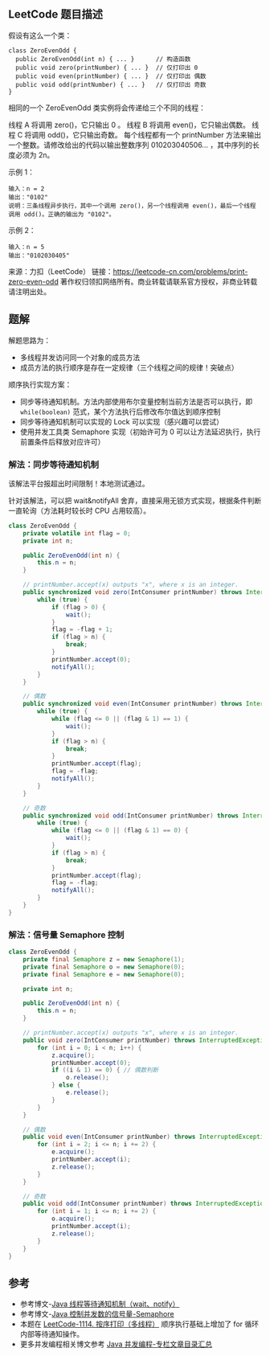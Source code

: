 ## LeetCode 题目描述
假设有这么一个类：
```
class ZeroEvenOdd {
  public ZeroEvenOdd(int n) { ... }      // 构造函数
  public void zero(printNumber) { ... }  // 仅打印出 0
  public void even(printNumber) { ... }  // 仅打印出 偶数
  public void odd(printNumber) { ... }   // 仅打印出 奇数
}
```
相同的一个 ZeroEvenOdd 类实例将会传递给三个不同的线程：

线程 A 将调用 zero()，它只输出 0 。
线程 B 将调用 even()，它只输出偶数。
线程 C 将调用 odd()，它只输出奇数。
每个线程都有一个 printNumber 方法来输出一个整数。请修改给出的代码以输出整数序列 010203040506... ，其中序列的长度必须为 2n。

示例 1：
```
输入：n = 2
输出："0102"
说明：三条线程异步执行，其中一个调用 zero()，另一个线程调用 even()，最后一个线程调用 odd()。正确的输出为 "0102"。
```
示例 2：
```
输入：n = 5
输出："0102030405"
```
来源：力扣（LeetCode）
链接：https://leetcode-cn.com/problems/print-zero-even-odd
著作权归领扣网络所有。商业转载请联系官方授权，非商业转载请注明出处。

## 题解
解题思路为：
- 多线程并发访问同一个对象的成员方法
- 成员方法的执行顺序是存在一定规律（三个线程之间的规律！突破点）

顺序执行实现方案：
- 同步等待通知机制。方法内部使用布尔变量控制当前方法是否可以执行，即 `while(boolean)` 范式，某个方法执行后修改布尔值达到顺序控制
- 同步等待通知机制可以实现的 Lock 可以实现（感兴趣可以尝试）
- 使用并发工具类 Semaphore 实现（初始许可为 0 可以让方法延迟执行，执行前置条件后释放对应许可）

### 解法：同步等待通知机制
该解法平台报超出时间限制！本地测试通过。

针对该解法，可以把 wait&notifyAll 舍弃，直接采用无锁方式实现，根据条件判断一直轮询（方法耗时较长时 CPU 占用较高）。
```java
class ZeroEvenOdd {
    private volatile int flag = 0;
    private int n;

    public ZeroEvenOdd(int n) {
        this.n = n;
    }

    // printNumber.accept(x) outputs "x", where x is an integer.
    public synchronized void zero(IntConsumer printNumber) throws InterruptedException {
        while (true) {
            if (flag > 0) {
                wait();
            }
            flag = -flag + 1;
            if (flag > n) {
                break;
            }
            printNumber.accept(0);
            notifyAll();
        }
    }

    // 偶数
    public synchronized void even(IntConsumer printNumber) throws InterruptedException {
        while (true) {
            while (flag <= 0 || (flag & 1) == 1) {
                wait();
            }
            if (flag > n) {
                break;
            }
            printNumber.accept(flag);
            flag = -flag;
            notifyAll();
        }
    }

    // 奇数
    public synchronized void odd(IntConsumer printNumber) throws InterruptedException {
        while (true) {
            while (flag <= 0 || (flag & 1) == 0) {
                wait();
            }
            if (flag > n) {
                break;
            }
            printNumber.accept(flag);
            flag = -flag;
            notifyAll();
        }
    }
}
```

### 解法：信号量 Semaphore 控制
```java
class ZeroEvenOdd {
    private final Semaphore z = new Semaphore(1);
    private final Semaphore o = new Semaphore(0);
    private final Semaphore e = new Semaphore(0);

    private int n;

    public ZeroEvenOdd(int n) {
        this.n = n;
    }

    // printNumber.accept(x) outputs "x", where x is an integer.
    public void zero(IntConsumer printNumber) throws InterruptedException {
        for (int i = 0; i < n; i++) {
            z.acquire();
            printNumber.accept(0);
            if ((i & 1) == 0) { // 偶数判断
                o.release();
            } else {
                e.release();
            }
        }
    }

    // 偶数
    public void even(IntConsumer printNumber) throws InterruptedException {
        for (int i = 2; i <= n; i += 2) {
            e.acquire();
            printNumber.accept(i);
            z.release();
        }
    }

    // 奇数
    public void odd(IntConsumer printNumber) throws InterruptedException {
        for (int i = 1; i <= n; i += 2) {
            o.acquire();
            printNumber.accept(i);
            z.release();
        }
    }
}
```
## 参考

- 参考博文-[Java 线程等待通知机制（wait、notify）](https://gourderwa.blog.csdn.net/article/details/103619528)
- 参考博文-[Java 控制并发数的信号量-Semaphore](https://gourderwa.blog.csdn.net/article/details/103726711)
- 本题在 [LeetCode-1114. 按序打印（多线程）](https://gourderwa.blog.csdn.net/article/details/104162586) 顺序执行基础上增加了 for 循环内部等待通知操作。
- 更多并发编程相关博文参考 [Java 并发编程-专栏文章目录汇总 ](https://blog.csdn.net/xiaohulunb/article/details/103594468)